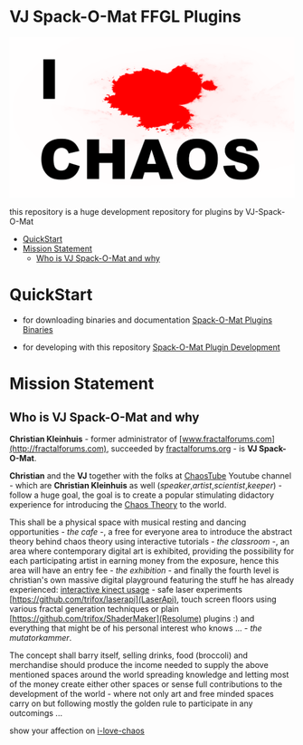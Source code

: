 
# VJ Spack-O-Mat FFGL Plugins 
![one of i-love-chaos logos print your own more than endless possibilities](release/media/i-love-chaos-white-000000000000003.png "One of I-Love-Chaos")
          
this repository is a huge development repository for plugins by VJ-Spack-O-Mat
<!-- TOC -->
- [QuickStart](#quickstart)
- [Mission Statement](#mission-statement)
  - [Who is VJ Spack-O-Mat and why](#who-is-vj-spack-o-mat-and-why)

<!-- TOC END -->
# QuickStart

- for downloading binaries and documentation
    [Spack-O-Mat Plugins Binaries](release)
    
- for developing with this repository
    [Spack-O-Mat Plugin Development](DEVELOPMENT.md)

# Mission Statement

## Who is VJ Spack-O-Mat and why

__Christian Kleinhuis__ - former administrator of [www.fractalforums.com](http://fractalforums.com), succeeded by [fractalforums.org](http://fractalforums.org) - is __VJ Spack-O-Mat__. 

__Christian__ and the __VJ__ together with the folks at [ChaosTube](https://www.youtube.com/channel/UCej4aqqeusL5iUnKHjmKjLQ) Youtube channel - which are __Christian Kleinhuis__ as well (*speaker*,*artist*,*scientist*,*keeper*) - follow a huge goal, the goal is to create a popular stimulating didactory experience 
for introducing the [Chaos Theory](https://www.wikiwand.com/en/Chaos_theory) to the world. 

This shall be a physical space with musical resting and dancing opportunities - _the cafe_ -, a free for everyone area to introduce the abstract theory behind chaos theory using interactive tutorials - _the classroom_ -, an area where contemporary digital art is exhibited, providing the possibility for each participating artist in earning money from the exposure, hence this area will have an entry fee - _the exhibition_ - and finally the fourth level is christian's own massive digital playground featuring the stuff he has already experienced: [interactive kinect usage](https://youtu.be/sasvx7GcIT4?t=64) - safe laser experiments [https://github.com/trifox/laserapi](LaserApi), touch screen floors using various fractal generation techniques or plain [https://github.com/trifox/ShaderMaker](Resolume) plugins :) and everything that might be of his personal interest who knows ...  - _the mutatorkammer_.

The concept shall barry itself, selling drinks, food (broccoli) and merchandise should produce the income needed to supply the above
mentioned spaces around the world spreading knowledge and letting most of the money create either other spaces or sense full contributions to the development of the world - where not only art and free minded spaces carry on but following mostly the golden rule to participate in any outcomings ... 
 
show your affection on [i-love-chaos](https://i-love-chaos.org) 
